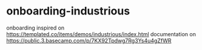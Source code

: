 # onboarding-industrious
onboarding inspired on https://templated.co/items/demos/industrious/index.html
documentation on https://public.3.basecamp.com/p/7KX92Tpdwg7Rg3Ys4u4gZfWR
